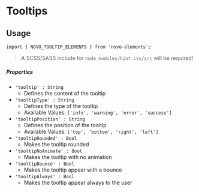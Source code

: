 # Tooltips

## Usage
    import { NOVO_TOOLTIP_ELEMENTS } from 'novo-elements';
    
> A SCSS/SASS include for `node_modules/hint.css/src` will be required!

##### Properties
- `'tooltip' : String`
    * Defines the content of the tooltip
- `'tooltipType' : String`
    * Defines the type of the tooltip
    * Available Values: `['info', 'warning', 'error', 'success']`
- `'tooltipPosition' : String`
    * Defines the position of the tooltip
    * Available Values: `['top', 'bottom', 'right', 'left']`
- `'tooltipRounded' : Bool`
    * Makes the tooltip rounded
- `'tooltipNoAnimate' : Bool`
    * Makes the tooltip with no animation
- `'tooltipBounce' : Bool`
    * Makes the tooltip appear with a bounce
- `'tooltipAlways' : Bool`
    * Makes the tooltip appear always to the user